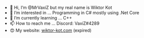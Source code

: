 - 👋 Hi, I’m @MrVaxiZ but my real name is Wiktor Kot                                                                                                                                                                                                                                                                                                                                                                                      
- 👀 I’m interested in ... Programming in C# mostly using .Net Core 
- 🌱 I’m currently learning ... C++
- 📫 How to reach me ... Discord: VaxiZ#4289 
- :heart_eyes: My website: [wiktor-kot.com](https://wiktor-kot.com/) (expired)
 
